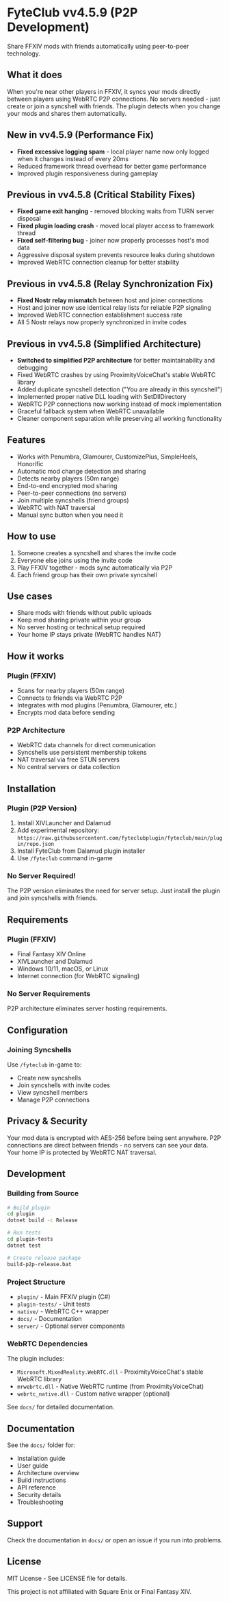 # FyteClub vv4.5.9 (P2P Development)

Share FFXIV mods with friends automatically using peer-to-peer technology.

## What it does

When you're near other players in FFXIV, it syncs your mods directly between players using WebRTC P2P connections. No servers needed - just create or join a syncshell with friends. The plugin detects when you change your mods and shares them automatically.

## New in vv4.5.9 (Performance Fix)

- **Fixed excessive logging spam** - local player name now only logged when it changes instead of every 20ms
- Reduced framework thread overhead for better game performance
- Improved plugin responsiveness during gameplay

## Previous in vv4.5.8 (Critical Stability Fixes)

- **Fixed game exit hanging** - removed blocking waits from TURN server disposal
- **Fixed plugin loading crash** - moved local player access to framework thread
- **Fixed self-filtering bug** - joiner now properly processes host's mod data
- Aggressive disposal system prevents resource leaks during shutdown
- Improved WebRTC connection cleanup for better stability

## Previous in vv4.5.8 (Relay Synchronization Fix)

- **Fixed Nostr relay mismatch** between host and joiner connections
- Host and joiner now use identical relay lists for reliable P2P signaling
- Improved WebRTC connection establishment success rate
- All 5 Nostr relays now properly synchronized in invite codes

## Previous in vv4.5.8 (Simplified Architecture)

- **Switched to simplified P2P architecture** for better maintainability and debugging
- Fixed WebRTC crashes by using ProximityVoiceChat's stable WebRTC library
- Added duplicate syncshell detection ("You are already in this syncshell")
- Implemented proper native DLL loading with SetDllDirectory
- WebRTC P2P connections now working instead of mock implementation
- Graceful fallback system when WebRTC unavailable
- Cleaner component separation while preserving all working functionality

## Features

- Works with Penumbra, Glamourer, CustomizePlus, SimpleHeels, Honorific
- Automatic mod change detection and sharing
- Detects nearby players (50m range)
- End-to-end encrypted mod sharing
- Peer-to-peer connections (no servers)
- Join multiple syncshells (friend groups)
- WebRTC with NAT traversal
- Manual sync button when you need it

## How to use

1. Someone creates a syncshell and shares the invite code
2. Everyone else joins using the invite code
3. Play FFXIV together - mods sync automatically via P2P
4. Each friend group has their own private syncshell

## Use cases

- Share mods with friends without public uploads
- Keep mod sharing private within your group
- No server hosting or technical setup required
- Your home IP stays private (WebRTC handles NAT)

## How it works

### Plugin (FFXIV)
- Scans for nearby players (50m range)
- Connects to friends via WebRTC P2P
- Integrates with mod plugins (Penumbra, Glamourer, etc.)
- Encrypts mod data before sending

### P2P Architecture
- WebRTC data channels for direct communication
- Syncshells use persistent membership tokens
- NAT traversal via free STUN servers
- No central servers or data collection

## Installation

### Plugin (P2P Version)
1. Install XIVLauncher and Dalamud
2. Add experimental repository: `https://raw.githubusercontent.com/fyteclubplugin/fyteclub/main/plugin/repo.json`
3. Install FyteClub from Dalamud plugin installer
4. Use `/fyteclub` command in-game

### No Server Required!
The P2P version eliminates the need for server setup. Just install the plugin and join syncshells with friends.

## Requirements

### Plugin (FFXIV)
- Final Fantasy XIV Online
- XIVLauncher and Dalamud
- Windows 10/11, macOS, or Linux
- Internet connection (for WebRTC signaling)

### No Server Requirements
P2P architecture eliminates server hosting requirements.

## Configuration

### Joining Syncshells
Use `/fyteclub` in-game to:
- Create new syncshells
- Join syncshells with invite codes
- View syncshell members
- Manage P2P connections

## Privacy & Security

Your mod data is encrypted with AES-256 before being sent anywhere. P2P connections are direct between friends - no servers can see your data. Your home IP is protected by WebRTC NAT traversal.

## Development

### Building from Source
```bash
# Build plugin
cd plugin
dotnet build -c Release

# Run tests
cd plugin-tests
dotnet test

# Create release package
build-p2p-release.bat
```

### Project Structure
- `plugin/` - Main FFXIV plugin (C#)
- `plugin-tests/` - Unit tests
- `native/` - WebRTC C++ wrapper
- `docs/` - Documentation
- `server/` - Optional server components

### WebRTC Dependencies
The plugin includes:
- `Microsoft.MixedReality.WebRTC.dll` - ProximityVoiceChat's stable WebRTC library
- `mrwebrtc.dll` - Native WebRTC runtime (from ProximityVoiceChat)
- `webrtc_native.dll` - Custom native wrapper (optional)

See `docs/` for detailed documentation.

## Documentation

See the `docs/` folder for:
- Installation guide
- User guide
- Architecture overview
- Build instructions
- API reference
- Security details
- Troubleshooting

## Support

Check the documentation in `docs/` or open an issue if you run into problems.

## License

MIT License - See LICENSE file for details.

This project is not affiliated with Square Enix or Final Fantasy XIV.
